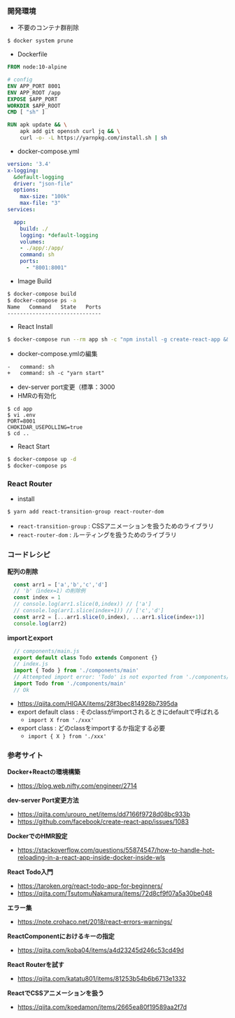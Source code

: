 ### 開発環境

- 不要のコンテナ群削除
```bash
$ docker system prune
```

- Dockerfile
```Dockerfile
FROM node:10-alpine

# config
ENV APP_PORT 8001
ENV APP_ROOT /app
EXPOSE $APP_PORT
WORKDIR $APP_ROOT
CMD [ "sh" ]

RUN apk update && \
    apk add git openssh curl jq && \
    curl -o- -L https://yarnpkg.com/install.sh | sh
```
- docker-compose.yml
```docker-compose.yml
version: '3.4'
x-logging:
  &default-logging
  driver: "json-file"
  options:
    max-size: "100k"
    max-file: "3"
services:

  app:
    build: ./
    logging: *default-logging
    volumes:
    - ./app/:/app/
    command: sh
    ports: 
      - "8001:8001"
```
- Image Build
```bash
$ docker-compose build
$ docker-compose ps -a
Name   Command   State   Ports
------------------------------
```
- React Install
```bash
$ docker-compose run --rm app sh -c "npm install -g create-react-app && create-react-app ."
```
- docker-compose.ymlの編集
```
-   command: sh
+   command: sh -c "yarn start"
```
- dev-server port変更（標準：3000
- HMRの有効化
```
$ cd app
$ vi .env
PORT=8001
CHOKIDAR_USEPOLLING=true
$ cd ..
```
- React Start
```bash
$ docker-compose up -d
$ docker-compose ps
```

### React Router

- install
```bash
$ yarn add react-transition-group react-router-dom
```
- `react-transition-group` : CSSアニメーションを扱うためのライブラリ
- `react-router-dom` : ルーティングを扱うためのライブラリ

### コードレシピ

**配列の削除**
```javascript
  const arr1 = ['a','b','c','d']
  // 'b'（index=1）の削除例
  const index = 1
  // console.log(arr1.slice(0,index)) // ['a']
  // console.log(arr1.slice(index+1)) // ['c','d']
  const arr2 = [...arr1.slice(0,index), ...arr1.slice(index+1)]
  console.log(arr2)
```

**importとexport**
```javascript
  // components/main.js
  export default class Todo extends Component {}
  // index.js
  import { Todo } from './components/main' 
  // Attempted import error: 'Todo' is not exported from './components/main'.
  import Todo from './components/main'
  // Ok
```
- https://qiita.com/HIGAX/items/28f3bec814928b7395da
- export default class : そのclassがimportされるときにdefaultで呼ばれる
  - `import X from './xxx'`
- export class : どのclassをimportするか指定する必要
  - `import { X } from './xxx'`

### 参考サイト
**Docker+Reactの環境構築**
- https://blog.web.nifty.com/engineer/2714

**dev-server Port変更方法**
- https://qiita.com/urouro_net/items/dd7166f9728d08bc933b
- https://github.com/facebook/create-react-app/issues/1083

**DockerでのHMR設定**
- https://stackoverflow.com/questions/55874547/how-to-handle-hot-reloading-in-a-react-app-inside-docker-inside-wls

**React Todo入門**
- https://taroken.org/react-todo-app-for-beginners/
- https://qiita.com/TsutomuNakamura/items/72d8cf9f07a5a30be048

**エラー集**
- https://note.crohaco.net/2018/react-errors-warnings/

**ReactComponentにおけるキーの指定**
- https://qiita.com/koba04/items/a4d23245d246c53cd49d

**React Routerを試す**
- https://qiita.com/katatu801/items/81253b54b6b6713e1332

**ReactでCSSアニメーションを扱う**
- https://qiita.com/koedamon/items/2665ea80f19589aa2f7d